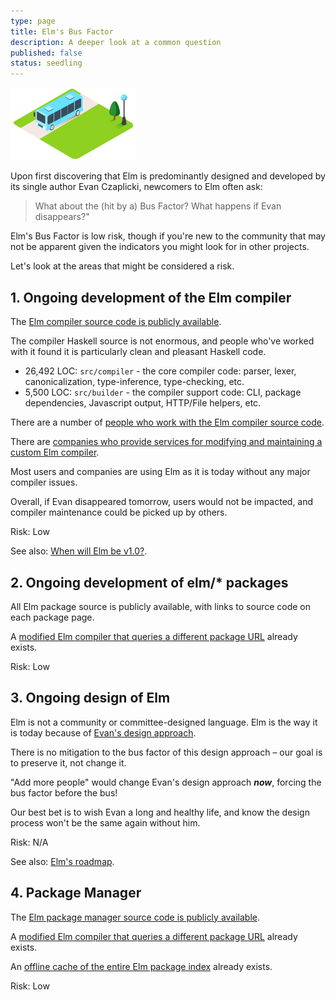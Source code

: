 ```yaml
---
type: page
title: Elm's Bus Factor
description: A deeper look at a common question
published: false
status: seedling
---
```


<img width="200" src="/images/pictures/bus-factor.png" />

Upon first discovering that Elm is predominantly designed and developed by its single author Evan Czaplicki, newcomers to Elm often ask:

> What about the (hit by a) Bus Factor? What happens if Evan disappears?"


Elm's Bus Factor is low risk, though if you're new to the community that may not be apparent given the indicators you might look for in other projects.

Let's look at the areas that might be considered a risk.


## 1. Ongoing development of the Elm compiler

The [Elm compiler source code is publicly available](TODO).

The compiler Haskell source is not enormous, and people who've worked with it found it is particularly clean and pleasant Haskell code.

- 26,492 LOC: `src/compiler` - the core compiler code: parser, lexer, canonicalization, type-inference, type-checking, etc.
- 5,500 LOC: `src/builder` - the compiler support code: CLI, package dependencies, Javascript output, HTTP/File helpers, etc.

There are a number of [people who work with the Elm compiler source code](TODO).

There are [companies who provide services for modifying and maintaining a custom Elm compiler](TODO).

Most users and companies are using Elm as it is today without any major compiler issues.

Overall, if Evan disappeared tomorrow, users would not be impacted, and compiler maintenance could be picked up by others.

<pill color="green">Risk: Low</pill>


See also: [When will Elm be v1.0?](TOOD).



## 2. Ongoing development of elm/* packages

All Elm package source is publicly available, with links to source code on each package page.

A [modified Elm compiler that queries a different package URL](TODO) already exists.


<pill color="green">Risk: Low</pill>



## 3. Ongoing design of Elm

Elm is not a community or committee-designed language. Elm is the way it is today because of [Evan's design approach](TODO).

There is no mitigation to the bus factor of this design approach – our goal is to preserve it, not change it.

"Add more people" would change Evan's design approach _**now**_, forcing the bus factor before the bus!

Our best bet is to wish Evan a long and healthy life, and know the design process won't be the same again without him.

<pill color="grey">Risk: N/A</pill>


See also: [Elm's roadmap](/faqs/elm-roadmap).



## 4. Package Manager

The [Elm package manager source code is publicly available](TODO).

A [modified Elm compiler that queries a different package URL](TODO) already exists.

An [offline cache of the entire Elm package index](TODO) already exists.

<pill color="green">Risk: Low</pill>
